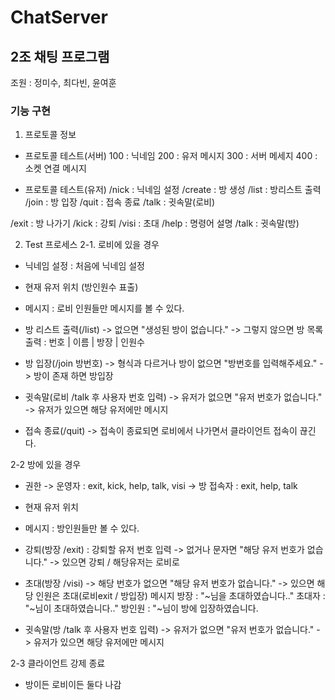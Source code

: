 # ChatServer
## 2조 채팅 프로그램
조원 : 정미수, 최다빈, 윤여훈
### 기능 구현
1. 프로토콜 정보
 - 프로토콜 테스트(서버)
100 : 닉네임
200 : 유저 메시지
300 : 서버 메세지
400 : 소켓 연결 메시지

 - 프로토콜 테스트(유저)
/nick : 닉네임 설정
/create : 방 생성
/list : 방리스트 출력
/join : 방 입장
/quit : 접속 종료
/talk : 귓속말(로비)

/exit : 방 나가기
/kick : 강퇴
/visi : 초대
/help : 명령어 설명
/talk : 귓속말(방)

2. Test 프로세스
2-1. 로비에 있을 경우
 - 닉네임 설정 : 처음에 닉네임 설정

 - 현재 유저 위치 (방인원수 표출)
 
 - 메시지 : 로비 인원들만 메시지를 볼 수 있다.

 - 방 리스트 출력(/list)
   -> 없으면 "생성된 방이 없습니다."
   -> 그렇지 않으면 방 목록 출력 : 번호 | 이름 | 방장 | 인원수
 
 - 방 입장(/join 방번호)
   -> 형식과 다르거나 방이 없으면 "방번호를 입력해주세요."
   -> 방이 존재 하면 방입장

 - 귓속말(로비 /talk 후 사용자 번호 입력)
   -> 유저가 없으면 "유저 번호가 없습니다."
   -> 유저가 있으면 해당 유저에만 메시지

 - 접속 종료(/quit)
   -> 접속이 종료되면 로비에서 나가면서 클라이언트 접속이 끊긴다.

2-2 방에 있을 경우
 - 권한
   -> 운영자 : exit, kick, help, talk, visi
   -> 방 접속자 : exit, help, talk

 - 현재 유저 위치

 - 메시지 : 방인원들만 볼 수 있다.

 - 강퇴(방장 /exit) : 강퇴할 유저 번호 입력
   -> 없거나 문자면 "해당 유저 번호가 없습니다."
   -> 있으면 강퇴 / 해당유저는 로비로

 - 초대(방장 /visi)
   -> 해당 번호가 없으면 "해당 유저 번호가 없습니다."
   -> 있으면 해당 인원은 초대(로비exit / 방입장)
        메시지 방장 :  "~님을 초대하였습니다.." 
                  초대자 :  "~님이 초대하였습니다.."
                  방인원 : "~님이 방에 입장하였습니다.

 - 귓속말(방 /talk 후 사용자 번호 입력)
   -> 유저가 없으면 "유저 번호가 없습니다."
   -> 유저가 있으면 해당 유저에만 메시지

2-3 클라이언트 강제 종료
 - 방이든 로비이든 둘다 나감